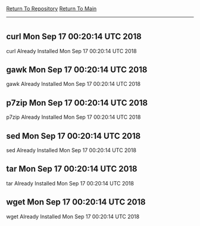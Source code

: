 [Return To Repository](https://github.com/deathbybandaid/piholeparser/)
[Return To Main](https://github.com/deathbybandaid/piholeparser/blob/master/RecentRunLogs/Mainlog.md)
____________________________________
# 
## curl Mon Sep 17 00:20:14 UTC 2018
curl Already Installed Mon Sep 17 00:20:14 UTC 2018
## gawk Mon Sep 17 00:20:14 UTC 2018
gawk Already Installed Mon Sep 17 00:20:14 UTC 2018
## p7zip Mon Sep 17 00:20:14 UTC 2018
p7zip Already Installed Mon Sep 17 00:20:14 UTC 2018
## sed Mon Sep 17 00:20:14 UTC 2018
sed Already Installed Mon Sep 17 00:20:14 UTC 2018
## tar Mon Sep 17 00:20:14 UTC 2018
tar Already Installed Mon Sep 17 00:20:14 UTC 2018
## wget Mon Sep 17 00:20:14 UTC 2018
wget Already Installed Mon Sep 17 00:20:14 UTC 2018

